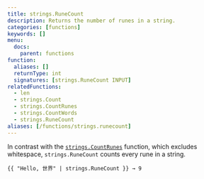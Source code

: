 ```yaml
---
title: strings.RuneCount
description: Returns the number of runes in a string.
categories: [functions]
keywords: []
menu:
  docs:
    parent: functions
function:
  aliases: []
  returnType: int
  signatures: [strings.RuneCount INPUT]
relatedFunctions:
  - len
  - strings.Count
  - strings.CountRunes
  - strings.CountWords
  - strings.RuneCount
aliases: [/functions/strings.runecount]
---
```


In contrast with the [`strings.CountRunes`] function, which excludes whitespace, `strings.RuneCount` counts every rune in a string.

```go-html-template
{{ "Hello, 世界" | strings.RuneCount }} → 9
```

[`strings.CountRunes`]: /functions/strings/countrunes

